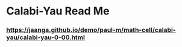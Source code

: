 # Calabi-Yau Read Me


### https://jaanga.github.io/demo/paul-m/math-cell/calabi-yau/calabi-yau-0-00.html
